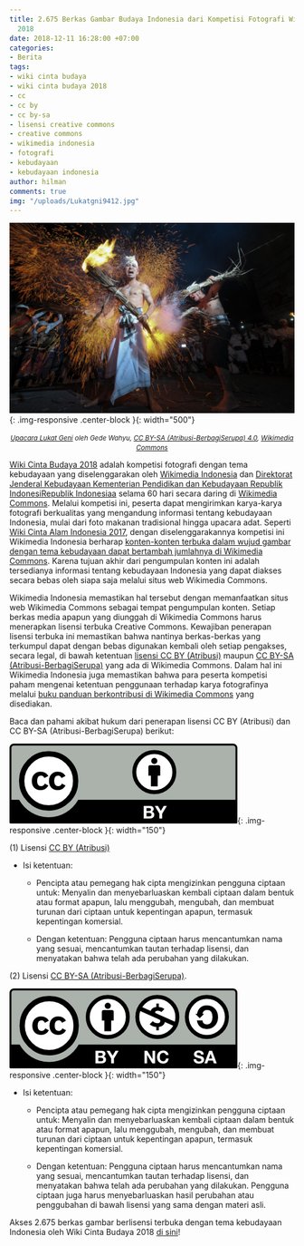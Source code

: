 ```yaml
---
title: 2.675 Berkas Gambar Budaya Indonesia dari Kompetisi Fotografi Wiki Cinta Budaya
  2018
date: 2018-12-11 16:28:00 +07:00
categories:
- Berita
tags:
- wiki cinta budaya
- wiki cinta budaya 2018
- cc
- cc by
- cc by-sa
- lisensi creative commons
- creative commons
- wikimedia indonesia
- fotografi
- kebudayaan
- kebudayaan indonesia
author: hilman
comments: true
img: "/uploads/Lukatgni9412.jpg"
---
```


![Lukatgni9412.jpg](/uploads/Lukatgni9412.jpg){: .img-responsive .center-block }{: width="500"}<center><small><i><a href="https://commons.wikimedia.org/wiki/File:Lukatgni9412.jpg">Upacara Lukat Geni</a> oleh Gede Wahyu, <a href="https://creativecommons.org/licenses/by-sa/4.0/deed.id">CC BY-SA (Atribusi-BerbagiSerupa) 4.0</a>, <a href="https://commons.wikimedia.org/wiki/Main_Page">Wikimedia Commons</a></i></small></center>

[Wiki Cinta Budaya 2018](http://creativecommons.or.id/2018/10/lokakarya-lisensi-creative-commons-di-wikimedia-commons-untuk-program-wiki-cinta-budaya-di-aceh-palu-dan-sorong/) adalah kompetisi fotografi dengan tema kebudayaan yang diselenggarakan oleh [Wikimedia Indonesia](https://wikimedia.or.id/) dan [Direktorat Jenderal Kebudayaan Kementerian Pendidikan dan Kebudayaan Republik IndonesiRepublik Indonesiaa](https://kebudayaan.kemdikbud.go.id/) selama 60 hari secara daring di [Wikimedia Commons](https://commons.wikimedia.org/wiki/Main_Page). Melalui kompetisi ini, peserta dapat mengirimkan karya-karya fotografi berkualitas yang mengandung informasi tentang kebudayaan Indonesia, mulai dari foto makanan tradisional hingga upacara adat. Seperti [Wiki Cinta Alam Indonesia 2017](http://creativecommons.or.id/2017/07/3000-plus-plus-foto-keindahan-alam-indonesia-oleh-peserta-kompetisi-wiki-cinta-alam-indonesia-2017/), dengan diselenggarakannya kompetisi ini Wikimedia Indonesia berharap [konten-konten terbuka dalam wujud gambar dengan tema kebudayaan dapat bertambah jumlahnya di Wikimedia Commons](https://commons.wikimedia.org/wiki/Commons:Wiki_Cinta_Budaya_2018). Karena tujuan akhir dari pengumpulan konten ini adalah tersedianya informasi tentang kebudayaan Indonesia yang dapat diakses secara bebas oleh siapa saja melalui situs web Wikimedia Commons.

Wikimedia Indonesia memastikan hal tersebut dengan memanfaatkan situs web Wikimedia Commons sebagai tempat pengumpulan konten. Setiap berkas media apapun yang diunggah di Wikimedia Commons harus menerapkan lisensi terbuka Creative Commons. Kewajiban penerapan lisensi terbuka ini memastikan bahwa nantinya berkas-berkas yang terkumpul dapat dengan bebas digunakan kembali oleh setiap pengakses, secara legal, di bawah ketentuan [lisensi CC BY (Atribusi)](https://creativecommons.org/licenses/by/4.0/deed.id) maupun [CC BY-SA (Atribusi-BerbagiSerupa)](https://creativecommons.org/licenses/by-sa/4.0/deed.id) yang ada di Wikimedia Commons. Dalam hal ini Wikimedia Indonesia juga memastikan bahwa para peserta kompetisi paham mengenai ketentuan penggunaan terhadap karya fotografinya melalui [buku panduan berkontribusi di Wikimedia Commons](https://commons.wikimedia.org/wiki/File:Wcb_booklet.pdf) yang disediakan.

Baca dan pahami akibat hukum dari penerapan lisensi CC BY (Atribusi) dan CC BY-SA (Atribusi-BerbagiSerupa) berikut:

![CC by.png](/uploads/CC%20by.png){: .img-responsive .center-block }{: width="150"}

\(1) Lisensi [CC BY (Atribusi)](https://creativecommons.org/licenses/by/4.0/deed.id)

* Isi ketentuan:

  * Pencipta atau pemegang hak cipta mengizinkan pengguna ciptaan untuk: Menyalin dan menyebarluaskan kembali ciptaan dalam bentuk atau format apapun, lalu menggubah, mengubah, dan membuat turunan dari ciptaan untuk kepentingan apapun, termasuk kepentingan komersial.

  * Dengan ketentuan: Pengguna ciptaan harus mencantumkan nama yang sesuai, mencantumkan tautan terhadap lisensi, dan menyatakan bahwa telah ada perubahan yang dilakukan. 

\(2) Lisensi [CC BY-SA (Atribusi-BerbagiSerupa)](https://creativecommons.org/licenses/by-sa/4.0/deed.id).

![by-nc-sa-6738bb.png](/uploads/by-nc-sa-6738bb.png){: .img-responsive .center-block }{: width="150"}

* Isi ketentuan:

  * Pencipta atau pemegang hak cipta mengizinkan pengguna ciptaan untuk: Menyalin dan menyebarluaskan kembali ciptaan dalam bentuk atau format apapun, lalu menggubah, mengubah, dan membuat turunan dari ciptaan untuk kepentingan apapun, termasuk kepentingan komersial.

  * Dengan ketentuan: Pengguna ciptaan harus mencantumkan nama yang sesuai, mencantumkan tautan terhadap lisensi, dan menyatakan bahwa telah ada perubahan yang dilakukan. Pengguna ciptaan juga harus menyebarluaskan hasil perubahan atau penggubahan di bawah lisensi yang sama dengan materi asli.

Akses 2.675 berkas gambar berlisensi terbuka dengan tema kebudayaan Indonesia oleh Wiki Cinta Budaya 2018 [di sini](https://commons.wikimedia.org/wiki/Category:Images_from_Wiki_Cinta_Budaya_2018)!